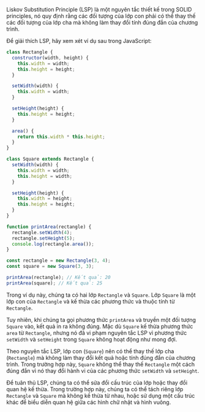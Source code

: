 Liskov Substitution Principle (LSP) là một nguyên tắc thiết kế trong SOLID principles, nó quy định rằng các đối tượng của lớp con phải có thể thay thế các đối tượng của lớp cha mà không làm thay đổi tính đúng đắn của chương trình.

Để giải thích LSP, hãy xem xét ví dụ sau trong JavaScript:

```javascript
class Rectangle {
  constructor(width, height) {
    this.width = width;
    this.height = height;
  }

  setWidth(width) {
    this.width = width;
  }

  setHeight(height) {
    this.height = height;
  }

  area() {
    return this.width * this.height;
  }
}

class Square extends Rectangle {
  setWidth(width) {
    this.width = width;
    this.height = width;
  }

  setHeight(height) {
    this.width = height;
    this.height = height;
  }
}

function printArea(rectangle) {
  rectangle.setWidth(4);
  rectangle.setHeight(5);
  console.log(rectangle.area());
}

const rectangle = new Rectangle(3, 4);
const square = new Square(3, 3);

printArea(rectangle); // Kết quả: 20
printArea(square); // Kết quả: 25
```

Trong ví dụ này, chúng ta có hai lớp `Rectangle` và `Square`. Lớp `Square` là một lớp con của `Rectangle` và kế thừa các phương thức và thuộc tính từ `Rectangle`.

Tuy nhiên, khi chúng ta gọi phương thức `printArea` và truyền một đối tượng `Square` vào, kết quả in ra không đúng. Mặc dù `Square` kế thừa phương thức `area` từ `Rectangle`, nhưng nó đã vi phạm nguyên tắc LSP vì phương thức `setWidth` và `setHeight` trong `Square` không hoạt động như mong đợi.

Theo nguyên tắc LSP, lớp con (`Square`) nên có thể thay thế lớp cha (`Rectangle`) mà không làm thay đổi kết quả hoặc tính đúng đắn của chương trình. Trong trường hợp này, `Square` không thể thay thế `Rectangle` một cách đúng đắn vì nó thay đổi hành vi của các phương thức `setWidth` và `setHeight`.

Để tuân thủ LSP, chúng ta có thể sửa đổi cấu trúc của lớp hoặc thay đổi quan hệ kế thừa. Trong trường hợp này, chúng ta có thể tách riêng lớp `Rectangle` và `Square` mà không kế thừa từ nhau, hoặc sử dụng một cấu trúc khác để biểu diễn quan hệ giữa các hình chữ nhật và hình vuông.
